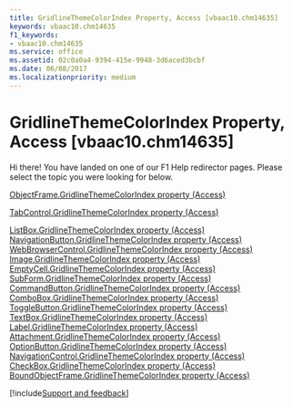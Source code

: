 ```yaml
---
title: GridlineThemeColorIndex Property, Access [vbaac10.chm14635]
keywords: vbaac10.chm14635
f1_keywords:
- vbaac10.chm14635
ms.service: office
ms.assetid: 02c0a0a4-9394-415e-9948-3d6aced3bcbf
ms.date: 06/08/2017
ms.localizationpriority: medium
---
```



# GridlineThemeColorIndex Property, Access [vbaac10.chm14635]

Hi there! You have landed on one of our F1 Help redirector pages. Please select the topic you were looking for below.

[ObjectFrame.GridlineThemeColorIndex property (Access)](https://msdn.microsoft.com/library/47440f76-07fa-8924-4a1d-10fb005e8e5b%28Office.15%29.aspx)

[TabControl.GridlineThemeColorIndex property (Access)](https://msdn.microsoft.com/library/f1b3ef7c-f123-469d-c045-120eb91dedd6%28Office.15%29.aspx)

[ListBox.GridlineThemeColorIndex property (Access)](https://msdn.microsoft.com/library/62339876-c58b-6636-5a3d-1fadee6a5c3c%28Office.15%29.aspx)
[NavigationButton.GridlineThemeColorIndex property (Access)](https://msdn.microsoft.com/library/b5060b87-ea34-f30a-91ef-2fd6408f89aa%28Office.15%29.aspx)
[WebBrowserControl.GridlineThemeColorIndex property (Access)](https://msdn.microsoft.com/library/395f1137-8862-7cdb-47c1-3c82676d9968%28Office.15%29.aspx)
[Image.GridlineThemeColorIndex property (Access)](https://msdn.microsoft.com/library/4768daef-932f-969f-fe6f-434fc14b150f%28Office.15%29.aspx)
[EmptyCell.GridlineThemeColorIndex property (Access)](https://msdn.microsoft.com/library/3e0c69e6-8504-8c1b-91ef-6172ee00a49e%28Office.15%29.aspx)
[SubForm.GridlineThemeColorIndex property (Access)](https://msdn.microsoft.com/library/acc96cf5-c024-9024-9e12-76d73b2cd267%28Office.15%29.aspx)
[CommandButton.GridlineThemeColorIndex property (Access)](https://msdn.microsoft.com/library/e736f508-fc12-0244-5f46-825bbbbc24c8%28Office.15%29.aspx)
[ComboBox.GridlineThemeColorIndex property (Access)](https://msdn.microsoft.com/library/5ff8140e-4c6a-b719-3fe5-a9a64bb04771%28Office.15%29.aspx)
[ToggleButton.GridlineThemeColorIndex property (Access)](https://msdn.microsoft.com/library/437bf229-8486-3be0-e115-b81af5a88a1c%28Office.15%29.aspx)
[TextBox.GridlineThemeColorIndex property (Access)](https://msdn.microsoft.com/library/2c67d4b5-47d6-5430-cac0-bc05c3151305%28Office.15%29.aspx)
[Label.GridlineThemeColorIndex property (Access)](https://msdn.microsoft.com/library/3c691628-98c6-0fb6-7416-beeb823e5823%28Office.15%29.aspx)
[Attachment.GridlineThemeColorIndex property (Access)](https://msdn.microsoft.com/library/195122c2-c972-8d39-aea6-bf2b531b1f84%28Office.15%29.aspx)
[OptionButton.GridlineThemeColorIndex property (Access)](https://msdn.microsoft.com/library/58a70e63-9c82-4761-8597-c134882e04e3%28Office.15%29.aspx)
[NavigationControl.GridlineThemeColorIndex property (Access)](https://msdn.microsoft.com/library/58676faf-b4cb-ce1b-a28c-dd93c491b025%28Office.15%29.aspx)
[CheckBox.GridlineThemeColorIndex property (Access)](https://msdn.microsoft.com/library/85f36c8d-e62e-8d41-331f-ec8abd509992%28Office.15%29.aspx)
[BoundObjectFrame.GridlineThemeColorIndex property (Access)](https://msdn.microsoft.com/library/1d527006-46f3-fc31-a579-ff2b32a104cc%28Office.15%29.aspx)

[!include[Support and feedback](~/includes/feedback-boilerplate.md)]
